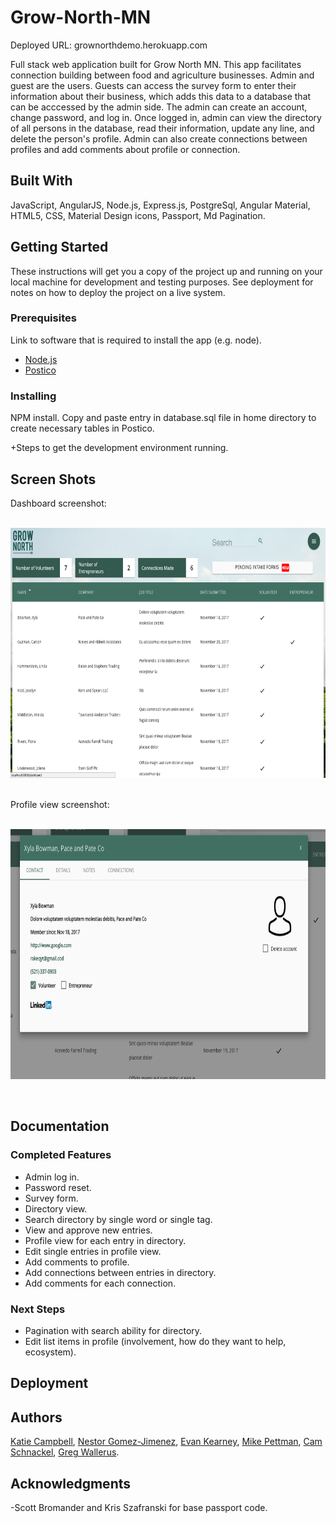 # Grow-North-MN

Deployed URL: 
grownorthdemo.herokuapp.com

Full stack web application built for Grow North MN. This app facilitates connection building between food and agriculture businesses. Admin and guest are the users. Guests can access the survey form to enter their information about their business, which adds this data to a database that can be acccessed by the admin side. The admin can create an account, change password, and log in. Once logged in, admin can view the directory of all persons in the database, read their information, update any line, and delete the person's profile. Admin can also create connections between profiles and add comments about profile or connection.

## Built With

JavaScript, AngularJS, Node.js, Express.js, PostgreSql, Angular Material, HTML5, CSS, Material Design icons, Passport, Md Pagination.

## Getting Started

These instructions will get you a copy of the project up and running on your local machine for development and testing purposes. See deployment for notes on how to deploy the project on a live system.

### Prerequisites

Link to software that is required to install the app (e.g. node).
- [Node.js](https://nodejs.org/en/)
- [Postico](https://eggerapps.at/postico/)

### Installing

NPM install.
Copy and paste entry in database.sql file in home directory to create necessary tables in Postico.

 +Steps to get the development environment running.

## Screen Shots

Dashboard screenshot:
<p>
<br>
<img src="readme_images/dashboard.png" height="400px">
</p>
<br>
Profile view screenshot:
<p>
<br>
<img src="readme_images/profile.png" height="400px">
</p>
<br>

## Documentation

### Completed Features

- Admin log in.
- Password reset.
- Survey form.
- Directory view.
- Search directory by single word or single tag.
- View and approve new entries.
- Profile view for each entry in directory.
- Edit single entries in profile view.
- Add comments to profile.
- Add connections between entries in directory.
- Add comments for each connection.

### Next Steps

- Pagination with search ability for directory.
- Edit list items in profile (involvement, how do they want to help, ecosystem).

## Deployment

## Authors
[Katie Campbell](https://github.com/katyasoup), [Nestor Gomez-Jimenez](https://github.com/PresidenteGomez), [Evan Kearney](https://github.com/ejk2134), [Mike Pettman](https://github.com/mikep79), [Cam Schnackel](https://github.com/camschnackel), [Greg Wallerus](https://github.com/Wally142).

## Acknowledgments

-Scott Bromander and Kris Szafranski for base passport code.